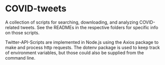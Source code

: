 # COVID-tweets
A collection of scripts for searching, downloading, and analyzing COVID-related tweets. See the READMEs in the respective folders for specific info on those scripts.

Twitter-API-Scripts are implemented in Node.js using the Axios package to make and process http requests. The dotenv package is used to keep track of environment variables, but those could also be supplied from the command line.
